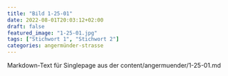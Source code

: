 ```yaml
---
title: "Bild 1-25-01"
date: 2022-08-01T20:03:12+02:00
draft: false
featured_image: "1-25-01.jpg"
tags: ["Stichwort 1", "Stichwort 2"]
categories: angermünder-strasse
---
```



Markdown-Text für Singlepage aus der content/angermuender/1-25-01.md